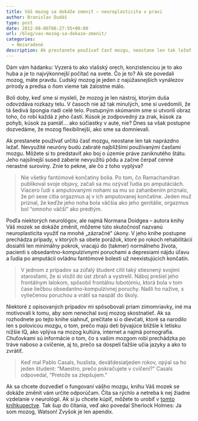 ```yaml
---
title: Váš mozog sa dokáže zmeniť – neuroplasticita v praxi
author: Branislav Dudáš
type: post
date: 2012-08-06T06:27:55+00:00
url: /blog/vas-mozog-sa-dokaze-zmenit/
categories:
  - Nezaradené
description: Ak prestanete používať časť mozgu, neostane len tak ležať. Nevyužité neuróny budú zabraté používanými časťami mozgu. Ako boj o územie práve zaniknutého štátu – jeho najsilnejší sused zaberie nevyužitú pôdu a začne čerpať cenné nerastné suroviny.
---
```

Dám vám hádanku: Vyzerá to ako vlašský orech, konzistenciou je to ako huba a je to najvýkonnejší počítač na svete. Čo je to? Ak ste povedali mozog, máte pravdu. Ľudský mozog je jeden z najúžasnejších vynálezov prírody a predsa o ňom vieme tak žalostne málo.

Boli doby, keď sme si mysleli, že mozog je len nástroj, ktorým duša odovzdáva rozkazy telu. V časoch nie až tak minulých, sme si uvedomili, že tá šedivá špongia riadi celé telo. Postupným skúmaním sme si utvorili obraz toho, čo robí každá z jeho častí. Kúsok je zodpovedný za zrak, kúsok za pohyb, kúsok za pamäť… ako súčiastky v aute, nie? Dnes sa však postupne dozvedáme, že mozog flexibilnejší, ako sme sa domnievali.

Ak prestanete používať určitú časť mozgu, neostane len tak naprázdno ležať. Nevyužité neuróny budú zabraté najbližšími používanými časťami mozgu. Môžete si to predstaviť ako boj o územie práve zaniknutého štátu. Jeho najsilnejší sused zaberie nevyužitú pôdu a začne čerpať cenné nerastné suroviny. Znie to pekne, ale čo z toho vyplýva?

> Nie všetky fantómové končatiny bolia. Po tom, čo Ramachandran publikoval svoje objavy, začali sa mu ozývať ľudia po amputáciách. Viacero ľudí s amputovanými nohami sa mu so zahanbením priznalo, že pri sexe cítia orgazmus aj v ich amputovanej končatine. Jeden muž priznal, že keďže jeho noha bola väčšia ako jeho genitálie, orgazmus bol “omnoho väčší” ako predtým.

Podľa niektorých neurológov, ale najmä Normana Doidgea &#8211; autora knihy Váš mozek se dokáže změnit, môžeme túto skutočnosť nazvanú neuroplasticita využiť na mnohé &#8222;zázračné&#8220; úkony. V jeho knihe postupne prechádza prípady, v ktorých sa obete porážok, ktoré po rokoch rehabilitácií dosiahli len minimálny pokrok, vracajú do (takmer) normálneho života, pacienti s obsedantno-kompulzívnymi poruchami a depresiami nájdu úľavu a ľudia po amputácii ovládnu fantómové bolesti už neexistujúcich končatín.

> V jednom z prípadov sa zúfalý študent cítil taký stiesnený svojimi starosťami, že si vložil do úst zbraň a vystrelil. Náboj prešiel jeho frontálnym lalokom, spôsobil frontálnu lobotómiu, ktorá bola v tom čase liečbou obsedantno-kompulzívnej poruchy. Našli ho nažive, s vyliečenou poruchou a vrátil sa naspäť do školy.

Niektoré z opisovaných prípadov mi spôsobovali priam zimomriavky, iné ma motivovali k tomu, aby som nenechal svoj mozog skostnatieť. Ak sa rozhodnete po tejto knihe siahnuť, prečítate si o dievčati, ktoré sa narodilo len s polovicou mozgu, o tom, prečo majú deti bývajúce bližšie k letisku nižšie IQ, ako vplýva na mozog kultúra, internet a najmä pornografia. Chuťovkami sú informácie o tom, čo s vašim mozgom robí prechádzka po tráve naboso a cvičenie, aj to, prečo sa dospelí ťažšie učia jazyky a ako to zvrátiť.

> Keď mal Pablo Casals, huslista, deväťdesiatjeden rokov, opýal sa ho jeden študent: “Maestro, prečo pokračujete v cvičení?” Casals odpovedal, “Pretože sa zlepšujem.”

Ak sa chcete dozvedieť o fungovaní vášho mozgu, knihu Váš mozek se dokáže změnit vám určite odporúčam. Číta sa rýchlo a netreba k nej žiadne vzdelanie v neurológii. Ak si ju chcete kúpiť, môžete to urobiť v <a title="Váš mozek se dokáže změnit" href="http://www.insightbooks.org/insightbooks/eshop/0/3/5/575-Vas-mozek-se-dokaze-zmenit" target="_blank">tomto kníhkupectve</a>. Tak šup do čítania, veď ako povedal Sherlock Holmes: Ja som mozog, Watson! Zvyšok je len apendix.